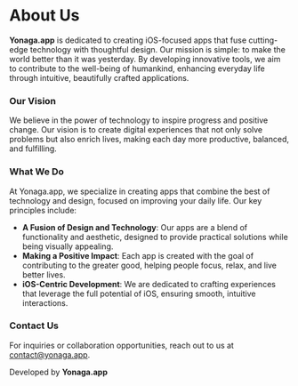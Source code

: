 # About Us

**Yonaga.app** is dedicated to creating iOS-focused apps that fuse cutting-edge technology with thoughtful design. Our mission is simple: to make the world better than it was yesterday. By developing innovative tools, we aim to contribute to the well-being of humankind, enhancing everyday life through intuitive, beautifully crafted applications.

### Our Vision

We believe in the power of technology to inspire progress and positive change. Our vision is to create digital experiences that not only solve problems but also enrich lives, making each day more productive, balanced, and fulfilling.

### What We Do

At Yonaga.app, we specialize in creating apps that combine the best of technology and design, focused on improving your daily life. Our key principles include:

- **A Fusion of Design and Technology**: Our apps are a blend of functionality and aesthetic, designed to provide practical solutions while being visually appealing.
- **Making a Positive Impact**: Each app is created with the goal of contributing to the greater good, helping people focus, relax, and live better lives.
- **iOS-Centric Development**: We are dedicated to crafting experiences that leverage the full potential of iOS, ensuring smooth, intuitive interactions.

### Contact Us

For inquiries or collaboration opportunities, reach out to us at [contact@yonaga.app](mailto:contact@yonaga.app).

Developed by **Yonaga.app**
